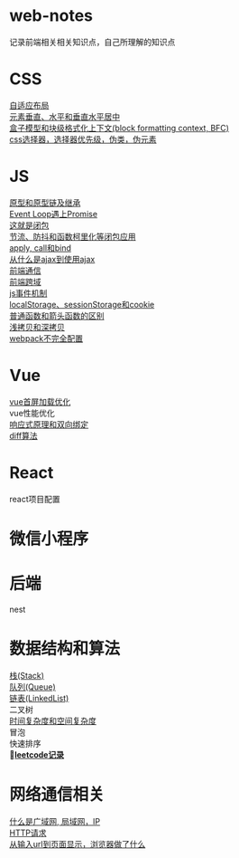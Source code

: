 # web-notes
记录前端相关相关知识点，自己所理解的知识点

  
# CSS
  [自适应布局](https://github.com/kricn/web-notes/blob/master/css/%E8%87%AA%E9%80%82%E5%BA%94%E5%B8%83%E5%B1%80.md)\
  [元素垂直、水平和垂直水平居中](https://github.com/kricn/web-notes/blob/master/css/%E5%85%83%E7%B4%A0%E5%9E%82%E7%9B%B4%E3%80%81%E6%B0%B4%E5%B9%B3%E5%92%8C%E5%9E%82%E7%9B%B4%E6%B0%B4%E5%B9%B3%E5%B1%85%E4%B8%AD.md)\
  [盒子模型和块级格式化上下文(block formatting context, BFC)](https://github.com/kricn/web-notes/blob/master/css/%E7%9B%92%E5%AD%90%E6%A8%A1%E5%9E%8B%E5%8F%8ABFC.md)\
  [css选择器，选择器优先级，伪类，伪元素](https://github.com/kricn/web-notes/blob/master/css/css%E9%80%89%E6%8B%A9%E5%99%A8.md)
  
# JS
  [原型和原型链及继承](https://github.com/kricn/web-notes/blob/master/js/%E5%8E%9F%E5%9E%8B%E5%92%8C%E5%8E%9F%E5%9E%8B%E9%93%BE%E5%8F%8A%E7%BB%A7%E6%89%BF.md)\
  [Event Loop遇上Promise](https://github.com/kricn/web-notes/blob/master/js/%E5%BD%93eventloop%E9%81%87%E4%B8%8Apromise.md)\
  [这就是闭包](https://github.com/kricn/web-notes/blob/master/js/%E8%BF%99%E5%B0%B1%E6%98%AF%E9%97%AD%E5%8C%85.md)\
  [节流、防抖和函数柯里化等闭包应用](https://github.com/kricn/web-notes/blob/master/js/%E9%97%AD%E5%8C%85%E7%9A%84%E5%BA%94%E7%94%A8.md)\
  [apply, call和bind](https://github.com/kricn/web-notes/blob/master/js/apply,%20call%E5%92%8Cbind.md)\
  [从什么是ajax到使用ajax](https://github.com/kricn/web-notes/blob/master/js/%E4%BB%80%E4%B9%88%E6%98%AFAJAX%E5%88%B0%E4%BD%BF%E7%94%A8AJAX.md)\
  [前端通信](https://github.com/kricn/web-notes/blob/master/js/%E5%89%8D%E7%AB%AF%E9%80%9A%E4%BF%A1.md)\
  [前端跨域](https://github.com/kricn/web-notes/blob/master/js/%E8%B7%A8%E5%9F%9F.md)\
  [js事件机制](https://github.com/kricn/web-notes/blob/master/js/js%E4%BA%8B%E4%BB%B6%E6%9C%BA%E5%88%B6.md)\
  [localStorage、sessionStorage和cookie](https://github.com/kricn/web-notes/blob/master/js/cookie%E5%92%8Cweb%20storage.md)\
  [普通函数和箭头函数的区别](https://github.com/kricn/web-notes/blob/master/js/%E6%99%AE%E9%80%9A%E5%87%BD%E6%95%B0%E5%92%8C%E7%AE%AD%E5%A4%B4%E5%87%BD%E6%95%B0.md)\
  [浅拷贝和深拷贝](https://github.com/kricn/web-notes/blob/master/js/%E6%B5%85%E6%8B%B7%E8%B4%9D%E5%92%8C%E6%B7%B1%E6%8B%B7%E8%B4%9D.md)\
  [webpack不完全配置](/js/webpack)

# Vue
  [vue首屏加载优化](/vue/vue首屏加载优化.md)\
  vue性能优化\
  [响应式原理和双向绑定](/vue/mvvm)\
  [diff算法](/vue/diff)
# React
  react项目配置

# 微信小程序
  
# 后端
  nest
  
# 数据结构和算法
[栈(Stack)](https://github.com/kricn/web-notes/blob/master/dataStructureAndAlgorithm/stack.md)\
[队列(Queue)](https://github.com/kricn/web-notes/blob/master/dataStructureAndAlgorithm/queue.md)\
[链表(LinkedList)](https://github.com/kricn/web-notes/blob/master/dataStructureAndAlgorithm/linkedList.md)\
二叉树\
[时间复杂度和空间复杂度](https://github.com/kricn/web-notes/blob/master/dataStructureAndAlgorithm/%E6%97%B6%E9%97%B4%E5%A4%8D%E6%9D%82%E5%BA%A6%E5%92%8C%E7%A9%BA%E9%97%B4%E5%A4%8D%E6%9D%82%E5%BA%A6.md)\
冒泡\
快速排序\
**:pushpin:[leetcode记录](https://github.com/kricn/web-notes/tree/master/dataStructureAndAlgorithm/leetcode)**

# 网络通信相关
  [什么是广域网, 局域网，IP](https://github.com/kricn/web-notes/blob/master/internet/%E4%BB%8Eip%E5%88%B0%E5%B1%80%E5%9F%9F%E7%BD%91%E5%88%B0%E5%B9%BF%E5%9F%9F%E7%BD%91.md)\
  [HTTP请求](https://github.com/kricn/web-notes/blob/master/internet/http%E8%AF%B7%E6%B1%82.md)\
  [从输入url到页面显示，浏览器做了什么](https://github.com/kricn/web-notes/blob/master/internet/%E4%BB%8E%E8%BE%93%E5%85%A5url%E5%88%B0%E6%B5%8F%E8%A7%88%E5%99%A8%E6%98%BE%E7%A4%BA.md)
